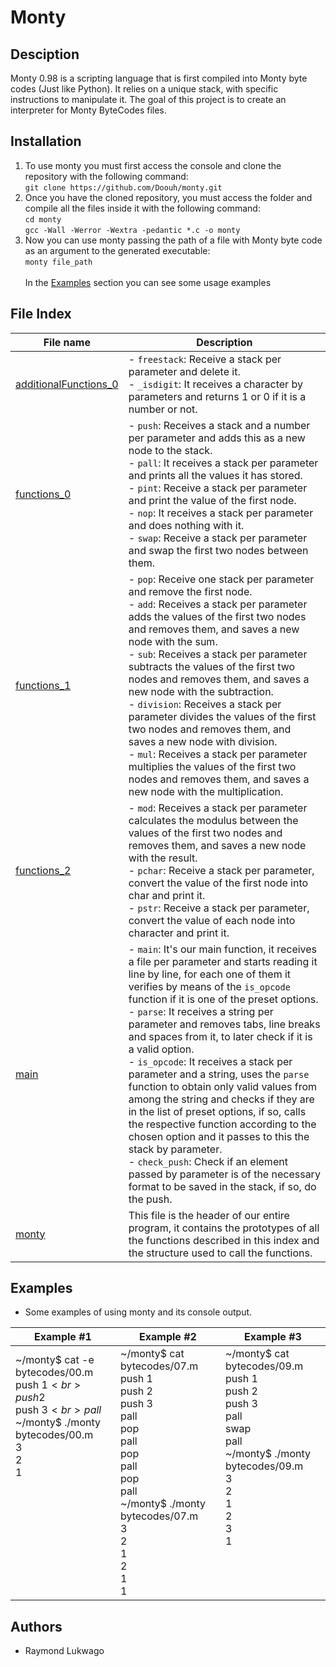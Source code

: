 # Monty

## Desciption

Monty 0.98 is a scripting language that is first compiled into Monty byte codes (Just like Python). It relies on a unique stack, with specific instructions to manipulate it. The goal of this project is to create an interpreter for Monty ByteCodes files.

## Installation

1. To use monty you must first access the console and clone the repository with the following command:<br>
`git clone https://github.com/Doouh/monty.git`
2. Once you have the cloned repository, you must access the folder and compile all the files inside it with the following command:<br>
`cd monty`<br>
`gcc -Wall -Werror -Wextra -pedantic *.c -o monty`<br>
3. Now you can use monty passing the path of a file with Monty byte code as an argument to the generated executable:<br>
`monty file_path`<br><br>
In the [Examples](#examples) section you can see some usage examples

## File Index
|File name              |Description                         |
|-----------------------|------------------------------------|
|[additionalFunctions_0](additionalFunctions_0.c)|- `freestack`: Receive a stack per parameter and delete it.<br>- `_isdigit`: It receives a character by parameters and returns 1 or 0 if it is a number or not.|
|[functions_0](functions_0.c)|- `push`: Receives a stack and a number per parameter and adds this as a new node to the stack.<br>- `pall`: It receives a stack per parameter and prints all the values it has stored.<br>- `pint`: Receive a stack per parameter and print the value of the first node.<br>- `nop`: It receives a stack per parameter and does nothing with it.<br>- `swap`: Receive a stack per parameter and swap the first two nodes between them.|
|[functions_1](functions_1.c)|- `pop`: Receive one stack per parameter and remove the first node.<br>- `add`: Receives a stack per parameter adds the values of the first two nodes and removes them, and saves a new node with the sum.<br>- `sub`: Receives a stack per parameter subtracts the values of the first two nodes and removes them, and saves a new node with the subtraction.<br>- `division`: Receives a stack per parameter divides the values of the first two nodes and removes them, and saves a new node with division.<br>- `mul`: Receives a stack per parameter multiplies the values of the first two nodes and removes them, and saves a new node with the multiplication.|
|[functions_2](functions_2.c)|- `mod`: Receives a stack per parameter calculates the modulus between the values of the first two nodes and removes them, and saves a new node with the result.<br>- `pchar`: Receive a stack per parameter, convert the value of the first node into char and print it.<br>- `pstr`: Receive a stack per parameter, convert the value of each node into character and print it.|
|[main](main.c)|- `main`: It's our main function, it receives a file per parameter and starts reading it line by line, for each one of them it verifies by means of the `is_opcode` function if it is one of the preset options.<br>- `parse`: It receives a string per parameter and removes tabs, line breaks and spaces from it, to later check if it is a valid option.<br>- `is_opcode`: It receives a stack per parameter and a string, uses the `parse` function to obtain only valid values from among the string and checks if they are in the list of preset options, if so, calls the respective function according to the chosen option and it passes to this the stack by parameter.<br>- `check_push`: Check if an element passed by parameter is of the necessary format to be saved in the stack, if so, do the push.|
|[monty](monty.h)|This file is the header of our entire program, it contains the prototypes of all the functions described in this index and the structure used to call the functions.|


## Examples
* Some examples of using monty and its console output.

|Example #1             |Example #2             |Example #3             |
|-----------------------|-----------------------|-----------------------|
|\~/monty$ cat -e bytecodes/00.m<br>push 1$<br>push 2$<br>push 3$<br>pall$<br>\~/monty$ ./monty bytecodes/00.m<br>3<br>2<br>1<br><br><br><br><br><br><br><br><br><br>|\~/monty$ cat bytecodes/07.m<br>push 1<br>push 2<br>push 3<br>pall<br>pop<br>pall<br>pop<br>pall<br>pop<br>pall<br>\~/monty$ ./monty bytecodes/07.m<br>3<br>2<br>1<br>2<br>1<br>1|\~/monty$ cat bytecodes/09.m<br>push 1<br>push 2<br>push 3<br>pall<br>swap<br>pall<br>\~/monty$ ./monty bytecodes/09.m<br>3<br>2<br>1<br>2<br>3<br>1<br><br><br><br><br>|

## Authors

* Raymond Lukwago
